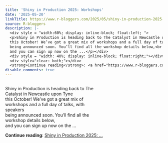 ```yaml
---
title: 'Shiny in Production 2025: Workshops'
date: '2025-05-20'
linkTitle: https://www.r-bloggers.com/2025/05/shiny-in-production-2025-workshops/
source: R-bloggers
description: |-
  <div style = "width:60%; display: inline-block; float:left; ">
  <p>Shiny in Production is heading back to The Catalyst in Newcastle upon Tyne<br />
  this October! We’ve got a great mix of workshops and a full day of talks, with speakers<br />
  being announced soon. You’ll find all the workshop details below,<br />
  and you can sign up now on the ...</p></div>
  <div style = "width: 40%; display: inline-block; float:right;"></div>
  <div style="clear: both;"></div>
  <strong>Continue reading</strong>: <a href="https://www.r-bloggers.com/2025/05/shiny-in-production-2025-workshops/">Shiny in Production 2025: ...
disable_comments: true
---
```

<div style = "width:60%; display: inline-block; float:left; ">
<p>Shiny in Production is heading back to The Catalyst in Newcastle upon Tyne<br />
this October! We’ve got a great mix of workshops and a full day of talks, with speakers<br />
being announced soon. You’ll find all the workshop details below,<br />
and you can sign up now on the ...</p></div>
<div style = "width: 40%; display: inline-block; float:right;"></div>
<div style="clear: both;"></div>
<strong>Continue reading</strong>: <a href="https://www.r-bloggers.com/2025/05/shiny-in-production-2025-workshops/">Shiny in Production 2025: ...